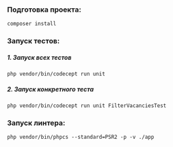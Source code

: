 ### Подготовка проекта:
```
composer install
```

### Запуск тестов:
##### 1. Запуск всех тестов
```
php vendor/bin/codecept run unit
```
##### 2. Запуск конкретного теста
```
php vendor/bin/codecept run unit FilterVacanciesTest
```

### Запуск линтера:
```
php vendor/bin/phpcs --standard=PSR2 -p -v ./app
```
